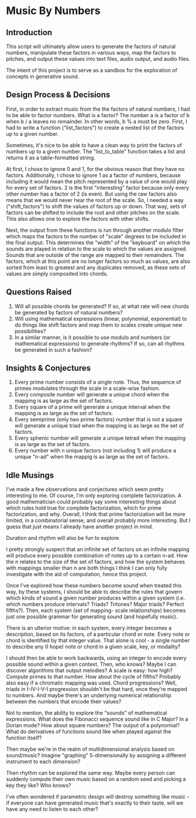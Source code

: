 # Music By Numbers #

## Introduction ##
This script will ultimately allow users to generate the factors of natural
numbers, manipulate these factors in various ways, map the factors to
pitches, and output these values into text files, audio output, and audio
files.

The intent of this project is to serve as a sandbox for the exploration of
concepts in generative sound.

## Design Process & Decisions ##

First, in order to extract music from the the factors of natural numbers,
I had to be able to factor numbers. What is a factor? The number a is a
factor of b when b / a leaves no remainder. In other words, b % a must be
zero. First, I had to write a function ("list_factors") to create a nested
list of the factors up to a given number.

Sometimes, it's nice to be able to have a clean way to print the factors of
numbers up to a given number. The "list_to_table" function takes a list and
returns it as a table-formatted string.

At first, I chose to ignore 0 and 1, for the obvious reason that they have
no factors. Additionally, I chose to ignore 1 as a factor of numbers,
because including it would mean the pitch represented by a value of one
would play for every set of factors. 2 is the first "interesting" factor
because only every other number has a factor of 2 (is even). But using
the raw factors also means that we would never hear the root of the scale.
So, I needed a way ("shift_factors") to shift the values of factors up or
down. That way, sets of factors can be shifted to include the root and other
pitches on the scale. This also allows one to explore the factors with other
shifts.

Next, the output from these functions is run through another modulo filter
which maps the factors to the number of "scale" degrees to be included in the
final output. This determines the "width" of the "keyboard" on which the
sounds are played in relation to the scale to which the values are assigned.
Sounds that are outside of the range are mapped to their remainders. The
factors, which at this point are no longer factors so much as values, are also
sorted from least to greatest and any duplicates removed, as these sets of
values are simply composited into chords.



## Questions Raised ##

1. Will all possible chords be generated? If so, at what rate will new
	chords be generated by factors of natural numbers?
1. Will using mathematical expressions (linear, polynomial, exponential) to do
	things like shift factors and map them to scales create unique new
	possibilities?
1. In a similar manner, is it possible to use modulo and numbers (or
	mathematical expressions) to generate rhythms? If so, can all rhythms be
	generated in such a fashion?

## Insights & Conjectures ##

1. Every prime number consists of a single note. Thus, the sequence of primes
	modulates through the scale in a scale-wise fashion.
1. Every composite number will generate a unique chord when the mapping is as 
	large as the set of factors.
1. Every square of a prime will generate a unique interval when the mapping
	is as large as the set of factors.
1. Every semiprime (only two prime factors) number that is not a square will 
	generate a unique triad when the mapping is as large as the set of factors.
1. Every sphenic number will generate a unique tetrad when the mapping is as large
	as the set of factors.
1. Every number with n unique factors (not including 1) will produce a unique
	"n-ad" when the mappig is as large as the set of factors.

## Idle Musings ##

I've made a few observations and conjectures which seem pretty interesting to me.
Of course, I'm only exploring complete factorization. A good mathematician could
probably say some interesting things about which rules hold true for complete
factorization, which for prime factorization, and why. Overall, I think that prime
factorization will be more limited, in a combinatorial sense, and overall probably
more interesting. But I guess that just means I already have another project in mind.

Duration and rhythm will also be fun to explore.

I pretty strongly suspect that an infinite set of factors on an infinite mapping
will produce every possible combination of notes up to a certain n-ad. How the n
relates to the size of the set of factors, and how the system behaves with mappings
smaller than n are both things I think I can only fully investigate with the aid of
computation, hence this project.

Once I've explored how these numbers become sound when treated this way, by these
systems, I should be able to describe the rules that govern which kinds of sound a
given number produces within a given system (i.e. which numbers produce intervals?
Triads? Tritones? Major triads? Perfect fifths?). Then, each system (set of mapping-
scale relationships) becomes just one possible grammar for generating sound (and
hopefully music).

There is an ulterior motive: in each system, every integer becomes a description,
based on its factors, of a particular chord or note. Every note or chord is
identified by that integer value. That alone is cool - a single number to describe
any (I hope) note or chord in a given scale, key, or modality?

I should then be able to work backwards, using an integer to encode every possible
sound within a given context. Then, who knows? Maybe I can discover algorithms
that output melodies? A scale is easy: how high? Compute primes to that number. How
about the cycle of fifths? Probably also easy if a chromatic mapping was used. Chord
progressions? Well, triads in I-IV-I-V-I progression shouldn't be that hard, once
they're mapped to numbers. And maybe there's an underlying numerical relationship
between the numbers that encode their values? 

Not to mention, the ability to explore the "sounds" of mathematical expressions.
What does the Fibonacci sequence sound like in C Major? In a Dorian mode? How about
square numbers? The output of a polynomial? What do derivatives of functions sound
like when played against the function itself?

Then maybe we're in the realm of multidimensional analysis based on sound/music?
Imagine "graphing" 5-dimensionally by assigning a different instrument to each
dimension? 

Then rhythm can be explored the same way. Maybe every person can suddenly compute
their own music based on a random seed and picking a key they like? Who knows?

I've often wondered if parametric design will destroy something like music - if
everyone can have generated music that's exactly to their taste, will we have any
need to listen to each other?
